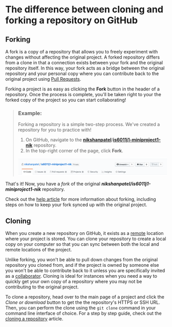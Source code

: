 # The difference between cloning and forking a repository on GitHub

## **Forking**

A fork is a copy of a repository that allows you to freely experiment with changes without affecting the original project. A forked repository differs from a clone in that a connection exists between your fork and the original repository itself. In this way, your fork acts as a bridge between the original repository and your personal copy where you can contribute back to the original project using [Pull Requests](https://help.github.com/articles/about-pull-requests).

Forking a project is as easy as clicking the  **Fork**  button in the header of a repository. Once the process is complete, you'll be taken right to your the forked copy of the project so you can start collaborating!

> ### Example:
>Forking a repository is a simple two-step process. We've created a repository for you to practice with!
>1.  On GitHub, navigate to the  **[nikshanpatel](https://github.com/nikshanpatel)**/**[is6011j1-miniproject1-nik](https://github.com/nikshanpatel/is6011j1-miniproject1-nik)** repository.
>2.  In the top-right corner of the page, click  **Fork**.
>
  >  ![Fork button](/section-3/images/fork-vs-clone.png)   

That's it! Now, you have a  _fork_  of the original **_nikshanpatel/is6011j1-miniproject1-nik_** repository.

Check out the  [help article](https://help.github.com/articles/fork-a-repo) for more information about forking, including steps on how to keep your fork synced up with the original project.

## **Cloning**

When you create a new repository on GitHub, it exists as a  [remote](https://help.github.com/articles/about-remote-repositories) location where your project is stored. You can clone your repository to create a local copy on your computer so that you can sync between both the local and remote locations of the project.

Unlike forking, you won't be able to pull down changes from the original repository you cloned from, and if the project is owned by someone else you won't be able to contribute back to it unless you are specifically invited as a [collaborator](https://help.github.com/articles/permission-levels-for-a-user-account-repository). Cloning is ideal for instances when you need a way to quickly get your own copy of a repository where you may not be contributing to the original project.

To clone a repository, head over to the main page of a project and click the _Clone or download_ button to get the the repository's HTTPS or SSH URL. Then, you can perform the clone using the `git clone` command in your command line interface of choice. For a step by step guide, check out the [cloning a repository](https://help.github.com/articles/cloning-a-repository/) article.
